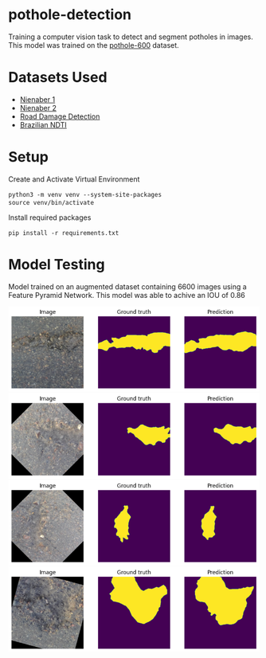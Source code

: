 # pothole-detection
Training a computer vision task to detect and segment potholes in images. This model was trained on the [pothole-600](https://sites.google.com/view/pothole-600/dataset) dataset.

# Datasets Used
- [Nienaber 1](https://www.kaggle.com/datasets/felipemuller5/nienaber-potholes-1-simplex)
- [Nienaber 2](https://www.kaggle.com/datasets/felipemuller5/nienaber-potholes-2-complex)
- [Road Damage Detection](https://github.com/sekilab/RoadDamageDetector/)
- [Brazilian NDTI](https://github.com/biankatpas/Cracks-and-Potholes-in-Road-Images-Dataset)

# Setup

Create and Activate Virtual Environment

```	
python3 -m venv venv --system-site-packages
source venv/bin/activate
```

Install required packages

```
pip install -r requirements.txt
```

# Model Testing

Model trained on an augmented dataset containing 6600 images using a Feature Pyramid Network. This model was able to achive an IOU of 0.86

![Image1](./images/output1.png)
![Image2](./images/output2.png)
![Image3](./images/output3.png)
![Image4](./images/output4.png)
